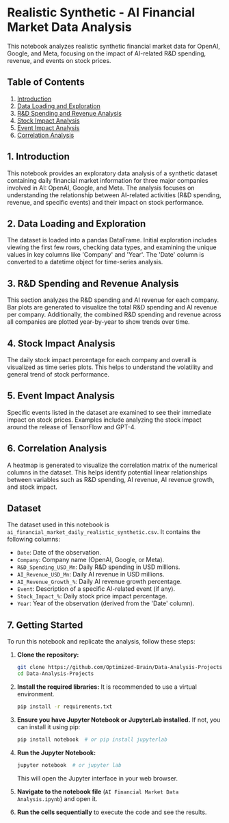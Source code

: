 # Realistic Synthetic - AI Financial Market Data Analysis

This notebook analyzes realistic synthetic financial market data for OpenAI, Google, and Meta, focusing on the impact of AI-related R&D spending, revenue, and events on stock prices.

## Table of Contents

1.  [Introduction](#introduction)
2.  [Data Loading and Exploration](#data-loading-and-exploration)
3.  [R&D Spending and Revenue Analysis](#rd-spending-and-revenue-analysis)
4.  [Stock Impact Analysis](#stock-impact-analysis)
5.  [Event Impact Analysis](#event-impact-analysis)
6.  [Correlation Analysis](#correlation-analysis)

## 1. Introduction

This notebook provides an exploratory data analysis of a synthetic dataset containing daily financial market information for three major companies involved in AI: OpenAI, Google, and Meta. The analysis focuses on understanding the relationship between AI-related activities (R&D spending, revenue, and specific events) and their impact on stock performance.

## 2. Data Loading and Exploration

The dataset is loaded into a pandas DataFrame. Initial exploration includes viewing the first few rows, checking data types, and examining the unique values in key columns like 'Company' and 'Year'. The 'Date' column is converted to a datetime object for time-series analysis.

## 3. R&D Spending and Revenue Analysis

This section analyzes the R&D spending and AI revenue for each company. Bar plots are generated to visualize the total R&D spending and AI revenue per company. Additionally, the combined R&D spending and revenue across all companies are plotted year-by-year to show trends over time.

## 4. Stock Impact Analysis

The daily stock impact percentage for each company and overall is visualized as time series plots. This helps to understand the volatility and general trend of stock performance.

## 5. Event Impact Analysis

Specific events listed in the dataset are examined to see their immediate impact on stock prices. Examples include analyzing the stock impact around the release of TensorFlow and GPT-4.

## 6. Correlation Analysis

A heatmap is generated to visualize the correlation matrix of the numerical columns in the dataset. This helps identify potential linear relationships between variables such as R&D spending, AI revenue, AI revenue growth, and stock impact.

## Dataset

The dataset used in this notebook is `ai_financial_market_daily_realistic_synthetic.csv`. It contains the following columns:

*   `Date`: Date of the observation.
*   `Company`: Company name (OpenAI, Google, or Meta).
*   `R&D_Spending_USD_Mn`: Daily R&D spending in USD millions.
*   `AI_Revenue_USD_Mn`: Daily AI revenue in USD millions.
*   `AI_Revenue_Growth_%`: Daily AI revenue growth percentage.
*   `Event`: Description of a specific AI-related event (if any).
*   `Stock_Impact_%`: Daily stock price impact percentage.
*   `Year`: Year of the observation (derived from the 'Date' column).



## 7. Getting Started

To run this notebook and replicate the analysis, follow these steps:

1. **Clone the repository:**
   ```bash
   git clone https://github.com/Optimized-Brain/Data-Analysis-Projects.git
   cd Data-Analysis-Projects
   ```

2. **Install the required libraries:**
   It is recommended to use a virtual environment.
   ```bash
   pip install -r requirements.txt
   ```

3. **Ensure you have Jupyter Notebook or JupyterLab installed.** If not, you can install it using pip:
   ```bash
   pip install notebook  # or pip install jupyterlab
   ```

4. **Run the Jupyter Notebook:**
   ```bash
   jupyter notebook  # or jupyter lab
   ```
   This will open the Jupyter interface in your web browser.

5. **Navigate to the notebook file** (`AI Financial Market Data Analysis.ipynb`) and open it.

6. **Run the cells sequentially** to execute the code and see the results.


